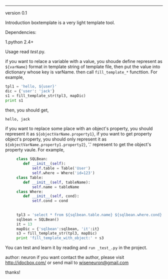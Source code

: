 --------------------------------------------------------------
version 
0.1

Introduction
boxtemplate is a very light template tool.
   

Dependencies:

1.python 2.4+

Usage
   read _test_.py.
   
if you want to relace a variable with a value, you shoude define represent as ``${varName}`` format in template string
of template file, then put the value into dictionary whose key is varName. then call ``fill_template_*`` functtion. For example,
```python
tpl1 = 'hello, ${user}'
dic = {'user': 'jack'}
s1 = fill_template_str(tpl3, mapDic)
print s1
```
then, you should get, 
```bash
hello, jack
```
if you want to replace some place with an object's property, you should represent it as ``${objectVarName.property1}``, 
if you want to get property object's property, you should only represent it as ``${objectVarName.property1.property2}``, 
'.' represent to get the object's property vaule. For example,
```python
     class SQLBean:
        def __init__(self):
            self.table = Table('User')
            self.where = Where('id=123')
     class Table:
        def __init__(self, tableName):
            self.name = tableName
     class Where:
        def __init__(self, cond):
            self.cond = cond
     
      
     tpl3 = 'select * from ${sqlbean.table.name} ${sqlbean.where.cond} and ${sqlbean.where.cond} and ${it};'
     sqlbean = SQLBean()
     it = 13
     mapDic = {'sqlbean':sqlbean, 'it':it}
     s3 = fill_template_str(tpl3, mapDic)
     print 'fill_template_with_object:' + s3
```
You can test and learn it by reading and ``run _test_.py`` in the project.      
      
author: neuron
if you want contact the author, please 
visit http://idocbox.com/ or send mail to wiseneuron@gmail.com

thanks!
     
